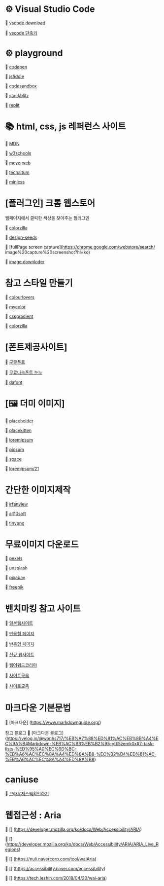 # ⚙ Visual Studio Code

🔗 [vscode download](https://code.visualstudio.com/)

🔗 [vscode 단축키](https://code.visualstudio.com/Search?q=shortcut)

# ⚙ playground

🔗 [codepen](https://codepen.io/)

🔗 [jsfiddle](https://jsfiddle.net/)

🔗 [codesandbox](https://codesandbox.io/)

🔗 [stackblitz](https://stackblitz.com/)

🔗 [replit](https://replit.com/)

# 📚 html, css, js 레퍼런스 사이트

🔗 [MDN](https://developer.mozilla.org/ko/)

🔗 [w3schools](https://www.w3schools.com/)

🔗 [meyerweb](https://meyerweb.com/eric/writing.html)

🔗 [techaltum](https://tutorial.techaltum.com/css-colors.html)

🔗 [minicss](https://minicss.org/docs)

# [플러그인] 크롬 웹스토어

웹페이지에서 클릭한 색상을 찾아주는 플러그인

🔗 [colorzilla](https://chrome.google.com/webstore/detail/colorzilla/)

🔗 [design-seeds](https://www.design-seeds.com/)

🔗 [fullPage screen capture](https://chrome.google.com/webstore/search/
image%20capture%20screenshot?hl=ko)

🔗 [image downloder](https://chrome.google.com/webstore/search/image%20downloader?hl=ko)

# 참고 스타일 만들기

🔗 [colourlovers](https://www.colourlovers.com/)

🔗 [mycolor](https://mycolor.space/)

🔗 [cssgradient](https://cssgradient.io/)

🔗 [colorzilla](https://www.colorzilla.com/gradient-editor/)

# [폰트제공사이트]

🔗 [구글폰트](https://fonts.google.com/)

🔗 [무료나눔폰트 눈누](https://noonnu.cc/)

🔗 [dafont](https://www.dafont.com/)

# [🖼️ 더미 이미지]

🔗 [placeholder](https://placeholder.com/)

🔗 [placekitten](http://placekitten.com/)

🔗 [loremipsum](https://loremipsum.io/)

🔗 [picsum](https://picsum.photos/)

🔗 [space](https://lorem.space/)

🔗 [loremipsum/21](https://loremipsum.io/21-of-the-best-placeholder-image-generators/)

# 간단한 이미지제작

🔗 [irfanview](https://www.irfanview.com/main_what_is_engl.htm)

🔗 [all10soft](https://ko.all10soft.com/irfanview-windows-10/)

🔗 [tinypng](https://tinypng.com/)

# 무료이미지 다운로드

🔗 [pexels](https://www.pexels.com/ko-kr/)

🔗 [unsplash](https://unsplash.com/)

🔗 [pixabay](https://pixabay.com/ko/)

🔗 [freepik](https://www.freepik.com/)

# 밴치마킹 참고 사이트

🔗 [일본웹사이트](http://bm.straightline.jp/)

🔗 [반응형 페이지](https://mediaqueri.es/)

🔗 [반응형 페이지](http://rwdb.kr/)

🔗 [신규 웹사이트](http://gdweb.co.kr/)

🔗 [웹어워드코리아](http://www.i-award.or.kr/)

🔗 [사이트모음](http://dbcut.co.kr)

🔗 [사이트모음](http://www.dbdic.co.kr/)

# 마크다운 기본문법

🔗 [마크다운] (https://www.markdownguide.org/)

참고 블로그
🔗 [마크다운 블로그] (https://velog.io/@wonhs717/%EB%A7%88%ED%81%AC%EB%8B%A4%EC%9A%B4Markdown-%EB%AC%B8%EB%B2%95-ytk5zemk0x#7-task-lists-%ED%95%A0%EC%9D%BC-%EB%A6%AC%EC%8A%A4%ED%8A%B8-%EC%B2%B4%ED%81%AC-%EB%A6%AC%EC%8A%A4%ED%8A%B8)

# caniuse

🔗 [브라우저스펙확인하기](https://caniuse.com/)

# 웹접근성 : Aria

🔗 [] (https://developer.mozilla.org/ko/docs/Web/Accessibility/ARIA)

🔗 [] (https://developer.mozilla.org/ko/docs/Web/Accessibility/ARIA/ARIA_Live_Regions)

🔗 [] (https://nuli.navercorp.com/tool/waiAria)

🔗 [] (https://accessibility.naver.com/accessibility)

🔗 [] (https://tech.lezhin.com/2018/04/20/wai-aria)
